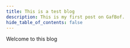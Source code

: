 ```yaml
---
title: This is a test blog
description: This is my first post on GafBof.
hide_table_of_contents: false
---
```


Welcome to this blog
